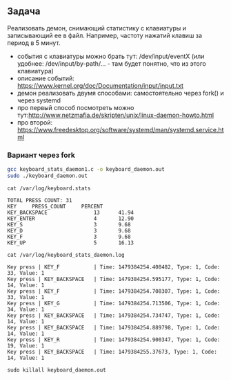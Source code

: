## Задача 
Реализовать демон, снимающий статистику с клавиатуры и записывающий ее в файл. Например, частоту нажатий клавиш за период в 5 минут.
 - события с клавиатуры можно брать тут: /dev/input/eventX (или удобнее: /dev/input/by-path/… - там будет понятно, что из этого клавиатура)
 - описание событий: https://www.kernel.org/doc/Documentation/input/input.txt
 - демон реализовать двумя способами: самостоятельно через fork() и через systemd
 - про первый способ посмотреть можно тут:http://www.netzmafia.de/skripten/unix/linux-daemon-howto.html
 - про второй: https://www.freedesktop.org/software/systemd/man/systemd.service.html
 
### Вариант через fork

```bash
gcc keyboard_stats_daemon1.c -o keyboard_daemon.out
sudo ./keyboard_daemon.out
```
 
```
cat /var/log/keyboard.stats
```
```
TOTAL PRESS COUNT: 31
KEY		PRESS_COUNT		PERCENT
KEY_BACKSPACE       		13		41.94
KEY_ENTER           		4		12.90
KEY_S               		3		9.68
KEY_D               		3		9.68
KEY_F               		3		9.68
KEY_UP              		5		16.13
```

```
cat /var/log/keyboard_stats_daemon.log
```
```
Key press | KEY_F           | Time: 1479384254.408482, Type: 1, Code: 33, Value: 1
Key press | KEY_BACKSPACE   | Time: 1479384254.595177, Type: 1, Code: 14, Value: 1
Key press | KEY_F           | Time: 1479384254.708307, Type: 1, Code: 33, Value: 1
Key press | KEY_G           | Time: 1479384254.713506, Type: 1, Code: 34, Value: 1
Key press | KEY_BACKSPACE   | Time: 1479384254.734747, Type: 1, Code: 14, Value: 1
Key press | KEY_BACKSPACE   | Time: 1479384254.889798, Type: 1, Code: 14, Value: 1
Key press | KEY_R           | Time: 1479384254.900347, Type: 1, Code: 19, Value: 1
Key press | KEY_BACKSPACE   | Time: 1479384255.37673, Type: 1, Code: 14, Value: 1
```

```
sudo killall keyboard_daemon.out
 
